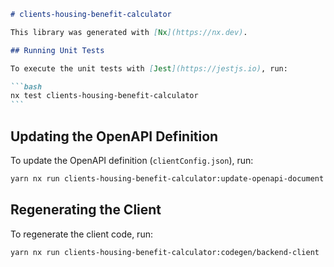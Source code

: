 ````markdown
# clients-housing-benefit-calculator

This library was generated with [Nx](https://nx.dev).

## Running Unit Tests

To execute the unit tests with [Jest](https://jestjs.io), run:

```bash
nx test clients-housing-benefit-calculator
```
````

## Updating the OpenAPI Definition

To update the OpenAPI definition (`clientConfig.json`), run:

```bash
yarn nx run clients-housing-benefit-calculator:update-openapi-document
```

## Regenerating the Client

To regenerate the client code, run:

```bash
yarn nx run clients-housing-benefit-calculator:codegen/backend-client
```

```

```
